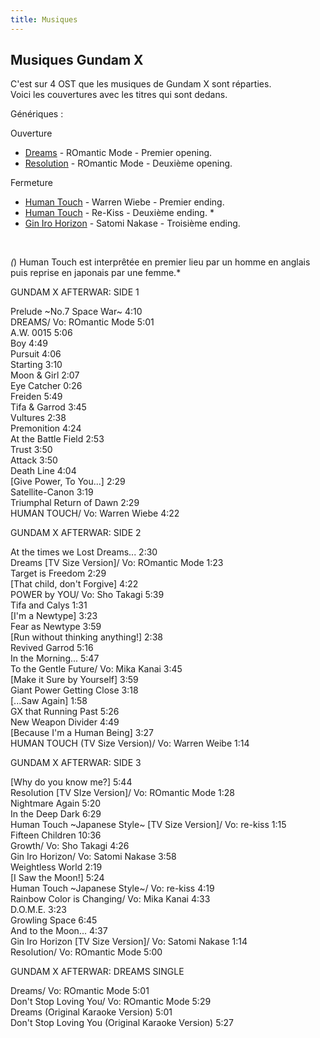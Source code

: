 ```yaml
---
title: Musiques
---
```


Musiques Gundam X
-----------------


C'est sur 4 OST que les musiques de Gundam X sont réparties.   
Voici les couvertures avec les titres qui sont dedans.


Génériques :


Ouverture


* [Dreams](aw/gundam-x/dreams.html) - ROmantic Mode - Premier opening.
* [Resolution](aw/gundam-x/resolution.html) - ROmantic Mode - Deuxième opening.


  
Fermeture


* [Human Touch](aw/gundam-x/human-touch.html) - Warren Wiebe - Premier ending.
* [Human Touch](aw/gundam-x/human-touch-version-japonaise.html) - Re-Kiss - Deuxième ending. *
* [Gin Iro Horizon](aw/gundam-x/gin-iro-horizon.html) - Satomi Nakase - Troisième ending.


 


*(*) Human Touch est interprêtée en premier lieu par un homme en anglais puis reprise en japonais par une femme.*







GUNDAM X AFTERWAR: SIDE 1   
  
Prelude ~No.7 Space War~ 4:10   
DREAMS/ Vo: ROmantic Mode 5:01   
A.W. 0015 5:06   
Boy 4:49   
Pursuit 4:06   
Starting 3:10   
Moon & Girl 2:07   
Eye Catcher 0:26   
Freiden 5:49   
Tifa & Garrod 3:45   
Vultures 2:38   
Premonition 4:24   
At the Battle Field 2:53   
Trust 3:50   
Attack 3:50   
Death Line 4:04   
[Give Power, To You...] 2:29   
Satellite-Canon 3:19   
Triumphal Return of Dawn 2:29   
HUMAN TOUCH/ Vo: Warren Wiebe 4:22





GUNDAM X AFTERWAR: SIDE 2   
  
At the times we Lost Dreams... 2:30   
Dreams [TV Size Version]/ Vo: ROmantic Mode 1:23   
Target is Freedom 2:29   
[That child, don't Forgive] 4:22   
POWER by YOU/ Vo: Sho Takagi 5:39   
Tifa and Calys 1:31   
[I'm a Newtype] 3:23   
Fear as Newtype 3:59   
[Run without thinking anything!] 2:38   
Revived Garrod 5:16   
In the Morning... 5:47   
To the Gentle Future/ Vo: Mika Kanai 3:45   
[Make it Sure by Yourself] 3:59   
Giant Power Getting Close 3:18   
[...Saw Again] 1:58   
GX that Running Past 5:26   
New Weapon Divider 4:49   
[Because I'm a Human Being] 3:27   
HUMAN TOUCH (TV Size Version)/ Vo: Warren Weibe 1:14





GUNDAM X AFTERWAR: SIDE 3


[Why do you know me?] 5:44   
Resolution [TV SIze Version]/ Vo: ROmantic Mode 1:28   
Nightmare Again 5:20   
In the Deep Dark 6:29   
Human Touch ~Japanese Style~ [TV Size Version]/ Vo: re-kiss 1:15   
Fifteen Children 10:36   
Growth/ Vo: Sho Takagi 4:26   
Gin Iro Horizon/ Vo: Satomi Nakase 3:58   
Weightless World 2:19   
[I Saw the Moon!] 5:24   
Human Touch ~Japanese Style~/ Vo: re-kiss 4:19   
Rainbow Color is Changing/ Vo: Mika Kanai 4:33   
D.O.M.E. 3:23   
Growling Space 6:45   
And to the Moon... 4:37   
Gin Iro Horizon [TV Size Version]/ Vo: Satomi Nakase 1:14   
Resolution/ Vo: ROmantic Mode 5:00





GUNDAM X AFTERWAR: DREAMS SINGLE   
  
Dreams/ Vo: ROmantic Mode 5:01   
Don't Stop Loving You/ Vo: ROmantic Mode 5:29   
Dreams (Original Karaoke Version) 5:01   
Don't Stop Loving You (Original Karaoke Version) 5:27


